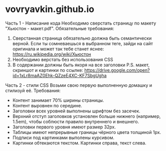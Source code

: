 # vovryavkin.github.io
Часть 1 - Написание кода
Необходимо сверстать страницу по  макету "Хьюстон - макет.pdf". Обязательные требования:
1) Сверстанная страница обязательно должна быть семантически верной. Если ты сомневаешься в выбранном теге, зайди на сайт оригинала и может так тебе станет яснее: https://ru.wikipedia.org/wiki/Хьюстон
2) Необходимо верстать без использования CSS
3) В содержании должны быть якоря на все заголовки
P.S. макет, скриншот и картинки по ссылке: ﻿https://drive.google.com/open?id=1xLr8maAZ0Ehk-QZzeE4XC-KF7SbgUgha﻿

Часть 2 - стили CSS
Возьми свою первую выполненную домашку и стилизуй её. Требования:
- Контент занимает 70% ширины страницы.
- Контент выровнен по середине.
- Заголовки всех уровней выполнены шрифтом без засечек.
- Верхний отступ заголовков установлен больше нижнего (например, 1.5em), чтобы соблюсти правило внутреннего и внешнего.
- Заголовки первого уровня имеют размер 32px.
- Таблицы имеют непрерывные границы чёрного цвета толщиной 1px.
- Подписи под картинками выполены курсивом.
- Картинки обтекаются текстом. Картинки справа, текст слева.
